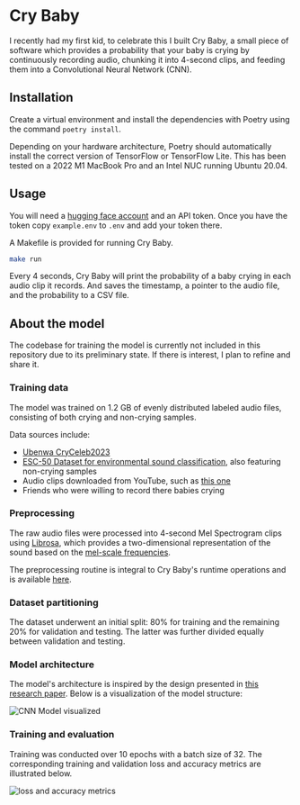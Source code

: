 # Cry Baby

I recently had my first kid, to celebrate this I built Cry Baby, a small piece of software which provides a probability that your baby is crying by continuously recording audio, chunking it into 4-second clips, and feeding them into a Convolutional Neural Network (CNN).

## Installation

Create a virtual environment and install the dependencies with Poetry using the command `poetry install`.

Depending on your hardware architecture, Poetry should automatically install the correct version of TensorFlow or TensorFlow Lite. This has been tested on a 2022 M1 MacBook Pro and an Intel NUC running Ubuntu 20.04.

## Usage

You will need a [hugging face account](https://huggingface.co/welcome) and an API token. Once you have the token copy `example.env` to `.env` and add your token there.

A Makefile is provided for running Cry Baby.

```bash
make run
```

Every 4 seconds, Cry Baby will print the probability of a baby crying in each audio clip it records. And saves the timestamp, a pointer to the audio file, and the probability to a CSV file.

## About the model

The codebase for training the model is currently not included in this repository due to its preliminary state. If there is interest, I plan to refine and share it.

### Training data

The model was trained on 1.2 GB of evenly distributed labeled audio files, consisting of both crying and non-crying samples.

Data sources include:

- [Ubenwa CryCeleb2023](https://huggingface.co/datasets/Ubenwa/CryCeleb2023)
- [ESC-50 Dataset for environmental sound classification](https://dagshub.com/kinkusuma/esc50-dataset), also featuring non-crying samples
- Audio clips downloaded from YouTube, such as [this one](https://www.youtube.com/watch?v=lmbJP1yObZc)
- Friends who were willing to record there babies crying

### Preprocessing

The raw audio files were processed into 4-second Mel Spectrogram clips using [Librosa](https://librosa.org/doc/0.10.1/generated/librosa.feature.melspectrogram.html#librosa.feature.melspectrogram), which provides a two-dimensional representation of the sound based on the [mel-scale frequencies](https://en.wikipedia.org/wiki/Mel_scale).

The preprocessing routine is integral to Cry Baby's runtime operations and is available [here](./cry_baby/pkg/audio_file_client/adapters/librosa_client.py).

### Dataset partitioning

The dataset underwent an initial split: 80% for training and the remaining 20% for validation and testing. The latter was further divided equally between validation and testing.

### Model architecture

The model's architecture is inspired by the design presented in [this research paper](https://www.pacet-conf.gr/Files/PACET2022paper194.pdf). Below is a visualization of the model structure:

![CNN Model visualized](https://cdn.ericcbonet.com/baby-cry-cnn-model-visualization.png?)

### Training and evaluation

Training was conducted over 10 epochs with a batch size of 32. The corresponding training and validation loss and accuracy metrics are illustrated below.

![loss and accuracy metrics](https://cdn.ericcbonet.com/cry-baby-accuracy-loss-metrics.png?)
